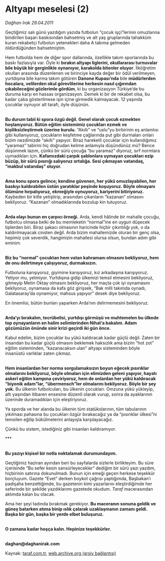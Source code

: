 # Altyapı meselesi (2)

*Dağhan Irak 29.04.2011*

<div class="yazi"><p>Geçtiğimiz salı günü yazdığım yazıda futbolun “çocuk işçi”lerinin omuzlarına bindirilen başarı baskısından bahsetmiş ve alt yaş gruplarında tahakküm kuran rekabetçi futbolun yetenekleri daha A takıma gelmeden öldürdüğünden bahsetmiştim.</p>
<p>Hem futbolda hem de diğer spor dallarında, özellikle takım sporlarında bu baskı fazlasıyla var. Öyle ki <b>bırakın altyapı liglerini, okullararası turnuvalar bile büyük bir gerginlikle oynanıyor, karakolda bitenler oluyor</b>. İlköğretim okulları arasında düzenlenen ve birinciye kayda değer bir ödül verilmeyen, yurtdışına bile karma takım götüren <b>Danone Kupası’nda</b> bile <b>müdürlerden hocalara, velilerden okul görevlilerine herkesin nasıl çığırından çıkabileceğini gözlerimle gördüm</b>, ki bu organizasyon Türkiye’de bu duruma karşı en hassas organizasyon. Demek ki bir de rekabet olsa, bu kadar çaba gösterilmese işin içine girmedik kalmayacak. 12 yaşında çocuklar oynuyor alt tarafı, öyle düşünün. </p>
<p><b><br/>Bu durum tabii ki spora özgü değil. Genel olarak çocuk ezmekten hoşlanıyoruz. Bütün eğitim sistemimiz çocukları ezmek ve kişiliksizleştirmek üzerine kurulu.</b> “Akıllı” ve “uslu”yu birbirinin eş anlamlısı gibi kullanıyoruz, çocukların keşfetme çağlarında put gibi durmaları onları bizim nezdimizde “akıllı” yapıyor. Biraz hareketli çocuklar için kullandığımız “yaramaz” tabirini hiç doğrudan kelime anlamıyla düşündünüz mü? Bence düşünmek lazım, çünkü bir sürü çocuğa “bu yaramaz” diyoruz, sırf normlara uymadıkları için. <b>Kafamızdaki çarpık şablonlara uymayan çocukları ezip büzüp, bir sürü pısırığı salıyoruz ortalığa. Sesi çıkmayan vatandaş, “makbul vatandaş” oluyor.</b> </p>
<p><b><br/>Ama konu spora gelince; kendine güvenen, her yükü omuzlayabilen, her baskıyı kaldırabilen üstün yaratıklar peşinde koşuyoruz. Böyle olmayanı ölümüne hırpalıyoruz, ekmeğiyle oynuyoruz, kariyerini bitiriyoruz.</b> Kaybeden bir kitle yetiştirip, arasından çıkanların “kazanan” olmasını bekliyoruz. “Kazanan” olmadıklarında bozulup kin tutuyoruz.</p>
<p><b><br/>Arda olayı bunun en çarpıcı örneği.</b> Arda, kendi hâlinde bir mahalle çocuğu, futbolcu olmasa belki de bu memleketin “normal”ine en uygun düşecek tiplerden biri. Biraz şakacı olmasının haricinde hiçbir çıkıntılığı yok, o da kaldırılmayacak cinsten değil. Arda bizim mahallemizde oturan bir genç olsa, hepimiz çok severdik, hangimizin mahallesi olursa olsun, bundan adım gibi eminim.</p>
<p><b><br/>Biz bu “normal” çocuktan hem vatan kahramanı olmasını bekliyoruz, hem de onu delirtmeye çalışıyoruz, durmaksızın. </b></p>
<p>Futboluna karışıyoruz, giyimine karışıyoruz, kız arkadaşına karışıyoruz. Yetiyor mu, yetmiyor. Yurtdışına gidip ülkemizi temsil etmesini bekliyoruz, gitmeyip Metin Oktay olmasını bekliyoruz, her maçta çok iyi oynamasını bekliyoruz, oynamasa da kafa göz girişsek, “Bak milli takımda oynadı, Galatasaray’da oynamıyor, mahsus yapıyor” desek diye bekliyoruz.</p>
<p>En önemlisi, bütün bunları yaparken Arda’nın delirmemesini bekliyoruz.</p>
<p><b><br/>Arda’yı bırakalım, tecrübelisi, yurtdışı görmüşü ve muhtemelen bu ülkede top oynayanların en halim selimlerinden Nihat’a bakalım. Adam gözümüzün önünde sinir krizi geçirdi iki gün önce. </b></p>
<p>Kabul edelim, bizim çocuklar bu yükü kaldıracak kadar güçlü değil. Zaten bir insandan bu kadar güçlü olmasını beklemek haksızlık ama bizim “hot zot” eğitim sisteminden, “kazanacaksın ulan” altyapı sisteminden böyle insanüstü varlıklar zaten çıkmaz.</p>
<p><b><br/>Hem insanlardan her norma sorgulamaksızın boyun eğecek pısırıklar olmalarını bekliyoruz, böyle olmaları için elimizden geleni yapıyor, hayatı askerî eğitim kampına çeviriyoruz, hem de onlardan her yükü kaldıracak “biyonik adam”lar, “übermensch”ler olmalarını bekliyoruz. Böyle bir şey yok.</b> Bu ülkenin futbolcuları, bu ülkenin çocukları. Omzuna yükü yükleyip, altı yaşından itibaren ensesine düzenli olarak vurup, sonra da ayaklarının üzerinde duramadıkları için eleştiriyoruz. </p>
<p>Ya sporda ve her alanda bu ülkenin tüm statükolarının, tüm tabularının yıkılması pahasına bu çocukları özgür bırakacağız ya da “pısırıklar ülkesi”ni temsilen eğilip bükülmelerini anlayışla karşılayacağız. </p>
<p>Çünkü bu sistem, istediğiniz gibi insanları kaldıramıyor. </p>
<p>***</p>
<p><b><br/>Bu yazıyı kişisel bir notla noktalamak durumundayım.</b></p>
<p>Geçtiğimiz haziran ayından beri bu sayfalarda sizlerle birlikteyim. Bu süre içerisinde “Bu sefer kesin sansürleyecekler” dediğim bir sürü yazı yazdım, hiçbirinin satırına dokunulmadı. Bunun için emeği geçen herkese teşekkür borçluyum. Gazete “Evet” derken boykot çağrısı yaptığımda, Başbakan’ı padişaha benzettiğimde, bu gazetenin kimi yazarlarını eleştirdiğimde her seferinde bir şekilde yazdıklarımı gazetede okudum. <i>Taraf</i> macerasından aklımda kalan bu olacak.</p>
<p>Ama her şeyi tadında bırakmak gerekiyor. <b>Bu maceranın sonuna geldik ve güneş batarken atıma binip ıslık çalarak uzaklaşmanın zamanı geldi. Başka bir gün, başka bir yerde elbet buluşuruz.</b></p>
<p><b><br/>O zamana kadar hoşça kalın. Hepinize teşekkürler.</b></p>
<p><b><br/>daghan@daghanirak.com</b></p>
</div>

Kaynak: [taraf.com.tr](http://www.taraf.com.tr/daghan-irak/makale-altyapi-meselesi-2.htm), [web.archive.org (arşiv bağlantısı)](http://web.archive.org/web/20131107145031/http://www.taraf.com.tr/daghan-irak/makale-altyapi-meselesi-2.htm)
